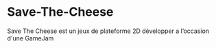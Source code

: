# Save-The-Cheese
Save The Cheese est un jeux de plateforme 2D développer a l’occasion d'une GameJam
